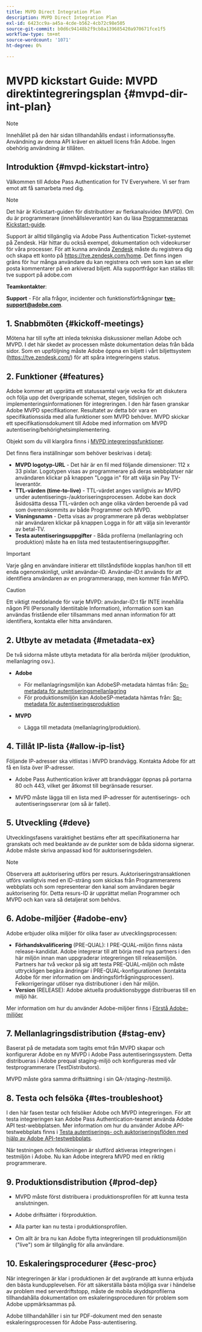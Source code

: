 ```yaml
---
title: MVPD Direct Integration Plan
description: MVPD Direct Integration Plan
exl-id: 6423cc9a-a45a-4cde-b562-4cb72c98e505
source-git-commit: b0d6c94148b2f9cb8a139685420a970671fce1f5
workflow-type: tm+mt
source-wordcount: '1071'
ht-degree: 0%

---
```


# MVPD kickstart Guide: MVPD direktintegreringsplan {#mvpd-dir-int-plan}

>[!NOTE]
>
>Innehållet på den här sidan tillhandahålls endast i informationssyfte. Användning av denna API kräver en aktuell licens från Adobe. Ingen obehörig användning är tillåten.

## Introduktion {#mvpd-kickstart-intro}

Välkommen till Adobe Pass Authentication for TV Everywhere.  Vi ser fram emot att få samarbeta med dig.

>[!NOTE]
>
>Det här är Kickstart-guiden för distributörer av flerkanalsvideo (MVPD). Om du är programmerare (innehållsleverantör) kan du läsa [Programmerarnas Kickstart-guide](/help/authentication/kickstart/programmer-kickstart-guide.md).

Support är alltid tillgänglig via Adobe Pass Authentication Ticket-systemet på Zendesk. Här hittar du också exempel, dokumentation och videokurser för våra processer. För att kunna använda [Zendesk](https://adobeprimetime.zendesk.com/) måste du registrera dig och skapa ett konto på https://tve.zendesk.com/home. Det finns ingen gräns för hur många användare du kan registrera och vem som kan se eller posta kommentarer på en arkiverad biljett. Alla supportfrågor kan ställas till: tve support på adobe.com

**Teamkontakter**:

**Support** - För alla frågor, incidenter och funktionsförfrågningar **tve-support@adobe.com**.

## 1. Snabbmöten {#kickoff-meetings}

Mötena har till syfte att inleda tekniska diskussioner mellan Adobe och MVPD. I det här skedet av processen måste dokumentation delas från båda sidor. Som en uppföljning måste Adobe öppna en biljett i vårt biljettsystem (https://tve.zendesk.com/) för att spåra integreringens status.

## 2. Funktioner {#features}

Adobe kommer att upprätta ett statussamtal varje vecka för att diskutera och följa upp det övergripande schemat, stegen, tidslinjen och implementeringsinformationen för integreringen. I den här fasen granskar Adobe MVPD specifikationer. Resultatet av detta bör vara en specifikationssida med alla funktioner som MVPD behöver. MVPD skickar ett specifikationsdokument till Adobe med information om MVPD autentisering/behörighetsimplementering.

Objekt som du vill klargöra finns i [MVPD integreringsfunktioner](/help/authentication/integration-guide-mvpds/mvpd-integr-features.md).

Det finns flera inställningar som behöver beskrivas i detalj:

* **MVPD logotyp-URL** - Det här är en fil med följande dimensioner: 112 x 33 pixlar. Logotypen visas av programmerare på deras webbplatser när användaren klickar på knappen &quot;Logga in&quot; för att välja sin Pay TV-leverantör.
* **TTL-värden (time-to-live)** - TTL-värdet anges vanligtvis av MVPD under autentiserings-/auktoriseringsprocessen. Adobe kan dock åsidosätta dessa TTL-värden och ange olika värden beroende på vad som överenskommits av både Programmer och MVPD.
* **Visningsnamn** - Detta visas av programmerare på deras webbplatser när användaren klickar på knappen Logga in för att välja sin leverantör av betal-TV.
* **Testa autentiseringsuppgifter** - Båda profilerna (mellanlagring och produktion) måste ha en lista med testautentiseringsuppgifter.

>[!IMPORTANT]
>
>Varje gång en användare initierar ett tillståndsflöde kopplas han/hon till ett enda ogenomskinligt, unikt användar-ID.  Användar-ID:t används för att identifiera användaren av en programmerarapp, men kommer från MVPD.

>[!CAUTION]
>
>Ett viktigt meddelande för varje MVPD: användar-ID:t får INTE innehålla någon PII (Personally Identiitable Information), information som kan användas fristående eller tillsammans med annan information för att identifiera, kontakta eller hitta användaren.

## 2. Utbyte av metadata {#metadata-ex}

De två sidorna måste utbyta metadata för alla berörda miljöer (produktion, mellanlagring osv.).

* **Adobe**
   * För mellanlagringsmiljön kan AdobeSP-metadata hämtas från: [Sp-metadata för autentiseringsmellanlagring](https://sp.auth-staging.adobe.com/sp/metadata)
   * För produktionsmiljön kan AdobeSP-metadata hämtas från: [Sp-metadata för autentiseringsproduktion](https://sp.auth.adobe.com/sp/metadata)

* **MVPD**
   * Lägga till metadata (mellanlagring/produktion).

## 4. Tillåt IP-lista {#allow-ip-list}

Följande IP-adresser ska vitlistas i MVPD brandvägg. Kontakta Adobe för att få en lista över IP-adresser.

* Adobe Pass Authentication kräver att brandväggar öppnas på portarna 80 och 443, vilket ger åtkomst till begränsade resurser.

* MVPD måste lägga till en lista med IP-adresser för autentiserings- och autentiseringsservrar (om så är fallet).

## 5. Utveckling {#deve}

Utvecklingsfasens varaktighet bestäms efter att specifikationerna har granskats och med beaktande av de punkter som de båda sidorna signerar. Adobe måste skriva anpassad kod för auktoriseringsdelen.

>[!NOTE]
>
>Observera att auktorisering utförs per resurs. Auktoriseringstransaktionen utförs vanligtvis med en ID-sträng som skickas från Programmerarens webbplats och som representerar den kanal som användaren begär auktorisering för. Detta resurs-ID är upprättat mellan Programmer och MVPD och kan vara så detaljerat som behövs.

## 6. Adobe-miljöer {#adobe-env}

Adobe erbjuder olika miljöer för olika faser av utvecklingsprocessen:

* **Förhandskvalificering** (PRE-QUAL): I PRE-QUAL-miljön finns nästa release-kandidat. Adobe integrerar till att börja med nya partners i den här miljön innan man uppgraderar integreringen till releasemiljön. Partners har två veckor på sig att testa PRE-QUAL-miljön och måste uttryckligen begära ändringar i PRE-QUAL-konfigurationen (kontakta Adobe för mer information om ändringsförfrågningsprocessen). Felkorrigeringar utlöser nya distributioner i den här miljön.
* **Version** (RELEASE): Adobe aktuella produktionsbygge distribueras till en miljö här.

Mer information om hur du använder Adobe-miljöer finns i [Förstå Adobe-miljöer](/help/authentication/notes-technical/environments/understanding-the-adobe-environments.md)

## 7. Mellanlagringsdistribution {#stag-env}

Baserat på de metadata som tagits emot från MVPD skapar och konfigurerar Adobe en ny MVPD i Adobe Pass autentiseringssystem. Detta distribueras i Adobe prequal staging-miljö och konfigureras med vår testprogrammerare (TestDistributors).

MVPD måste göra samma driftsättning i sin QA-/staging-/testmiljö.

## 8. Testa och felsöka {#tes-troubleshoot}

I den här fasen testar och felsöker Adobe och MVPD integreringen. För att testa integreringen kan Adobe Pass Authentication-teamet använda Adobe API test-webbplatsen. Mer information om hur du använder Adobe API-testwebbplats finns i [Testa autentiserings- och auktoriseringsflöden med hjälp av Adobe API-testwebbplats](/help/authentication/integration-guide-programmers/legacy/notes-technical/test-authn-authz-flows-using-adobes-api-test-site.md).

När testningen och felsökningen är slutförd aktiveras integreringen i testmiljön i Adobe. Nu kan Adobe integrera MVPD med en riktig programmerare.

## 9. Produktionsdistribution {#prod-dep}

* MVPD måste först distribuera i produktionsprofilen för att kunna testa anslutningen.

* Adobe driftsätter i förproduktion.

* Alla parter kan nu testa i produktionsprofilen.

* Om allt är bra nu kan Adobe flytta integreringen till produktionsmiljön (&quot;live&quot;) som är tillgänglig för alla användare.

## 10. Eskaleringsprocedurer {#esc-proc}

När integreringen är klar i produktionen är det avgörande att kunna erbjuda den bästa kundupplevelsen. För att säkerställa bästa möjliga svar i händelse av problem med serverdriftstopp, måste de mobila skyddsprofilerna tillhandahålla dokumentation om eskaleringsproceduren för problem som Adobe uppmärksammas på.

Adobe tillhandahåller i sin tur PDF-dokument med den senaste eskaleringsprocessen för Adobe Pass-autentisering.


<!--- [!RELATEDINFORMATION]
>
>* [Programmer Kickstart Guide](/help/authentication/programmer-kickstart-guide.md)
>* [MVPD Integration Guide](/help/authentication/mvpd-integr-features.md)
-->
